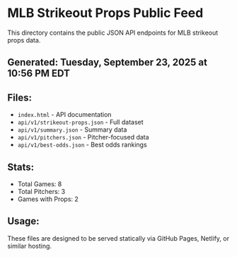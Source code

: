 # MLB Strikeout Props Public Feed

This directory contains the public JSON API endpoints for MLB strikeout props data.

## Generated: Tuesday, September 23, 2025 at 10:56 PM EDT

## Files:
- `index.html` - API documentation
- `api/v1/strikeout-props.json` - Full dataset
- `api/v1/summary.json` - Summary data
- `api/v1/pitchers.json` - Pitcher-focused data  
- `api/v1/best-odds.json` - Best odds rankings

## Stats:
- Total Games: 8
- Total Pitchers: 3
- Games with Props: 2

## Usage:
These files are designed to be served statically via GitHub Pages, Netlify, or similar hosting.
